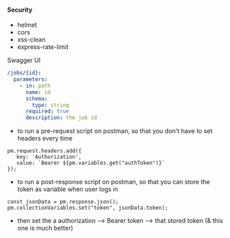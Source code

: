 
#### Security

- helmet
- cors
- xss-clean
- express-rate-limit

Swagger UI

```yaml
/jobs/{id}:
  parameters:
    - in: path
      name: id
      schema:
        type: string
      required: true
      description: the job id
```

 - to run a pre-request script on postman, so that you don't have to set headers every time

 ``` 
 pm.request.headers.add({
    key: 'Authorization',
    value: `Bearer ${pm.variables.get("authToken")}`
});
```

<!-- authToken should be stored as environment variable as it is secret, if it is saved in normal variable, postman will remove it immediately -->

- to run a post-response script on postman, so that you can store the token as variable when user logs in

```
const jsonData = pm.response.json();
pm.collectionVariables.set("token", jsonData.token);
```

- then set the a authorization --> Bearer token --> that stored token (& this one is much better)